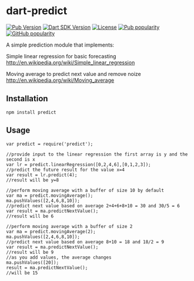 # dart-predict
[![Pub Version](https://img.shields.io/pub/v/dart_predict?logo=dart&logoColor=white)](https://pub.dev/packages/dart_predict/)
[![Dart SDK Version](https://badgen.net/pub/sdk-version/dart_predict)](https://pub.dev/packages/dart_predict/)
[![License](https://img.shields.io/github/license/megabayt/dart_predict)](https://raw.githubusercontent.com/megabayt/dart_predict/master/LICENSE)
[![Pub popularity](https://badgen.net/pub/popularity/dart_predict)](https://pub.dev/packages/dart_predict/score)
[![GitHub popularity](https://img.shields.io/github/stars/megabayt/dart_predict?logo=github&logoColor=white)](https://github.com/megabayt/dart_predict/stargazers)

A simple prediction module that implements:

Simple linear regression for basic forecasting http://en.wikipedia.org/wiki/Simple_linear_regression

Moving average to predict next value and remove noize http://en.wikipedia.org/wiki/Moving_average

## Installation

	npm install predict

## Usage
	
	var predict = require('predict');

	//provide input to the linear regression the first array is y and the second is x
	var lr = predict.linearRegression([0,2,4,6],[0,1,2,3]);
	//predict the future result for the value x=4 
	var result = lr.predict(4);	
	//result will be y=8

	//perform moving average with a buffer of size 10 by default 
	var ma = predict.movingAverage();
    ma.pushValues([2,4,6,8,10]);
    //predict next value based on average 2+4+6+8+10 = 30 and 30/5 = 6
    var result = ma.predictNextValue();
    //result will be 6

	//perform moving average with a buffer of size 2 
	var ma = predict.movingAverage(2);
    ma.pushValues([2,4,6,8,10]);
    //predict next value based on average 8+10 = 18 and 18/2 = 9
    var result = ma.predictNextValue();
    //result will be 9
    //as you add values, the average changes
    ma.pushValues([20]);
    result = ma.predictNextValue();
    //will be 15
